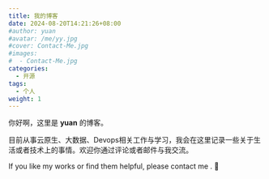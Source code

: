 ```yaml
---
title: 我的博客
date: 2024-08-20T14:21:26+08:00
#author: yuan
#avatar: /me/yy.jpg
#cover: Contact-Me.jpg
#images:
#  - Contact-Me.jpg
categories:
  - 开源
tags:
  - 个人
weight: 1
---
```


你好啊，这里是 **yuan** 的博客。

目前从事云原生、大数据、Devops相关工作与学习，我会在这里记录一些关于生活或者技术上的事情。欢迎你通过评论或者邮件与我交流。

<!--more-->

If you like my works or find them helpful, please contact me .  🦾

